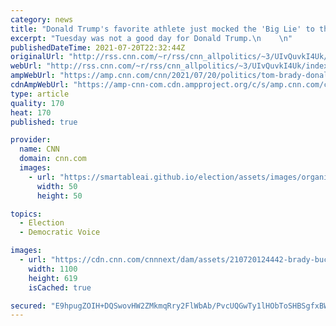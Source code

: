 ```yaml
---
category: news
title: "Donald Trump's favorite athlete just mocked the 'Big Lie' to the man who beat him"
excerpt: "Tuesday was not a good day for Donald Trump.\n    \n"
publishedDateTime: 2021-07-20T22:32:44Z
originalUrl: "http://rss.cnn.com/~r/rss/cnn_allpolitics/~3/UIvQuvkI4Uk/index.html"
webUrl: "http://rss.cnn.com/~r/rss/cnn_allpolitics/~3/UIvQuvkI4Uk/index.html"
ampWebUrl: "https://amp.cnn.com/cnn/2021/07/20/politics/tom-brady-donald-trump-big-lie-joe-biden/index.html"
cdnAmpWebUrl: "https://amp-cnn-com.cdn.ampproject.org/c/s/amp.cnn.com/cnn/2021/07/20/politics/tom-brady-donald-trump-big-lie-joe-biden/index.html"
type: article
quality: 170
heat: 170
published: true

provider:
  name: CNN
  domain: cnn.com
  images:
    - url: "https://smartableai.github.io/election/assets/images/organizations/cnn.com-50x50.jpg"
      width: 50
      height: 50

topics:
  - Election
  - Democratic Voice

images:
  - url: "https://cdn.cnn.com/cnnnext/dam/assets/210720124442-brady-buccaneers-white-hous-0720-super-tease.jpg"
    width: 1100
    height: 619
    isCached: true

secured: "E9hpugZOIH+DQSwovHW2ZMkmqRry2FlWbAb/PvcUQGwTy1lHObToSHBSgfxBWXuNa1IEJUUUhwzh7h7JzhsqkBzFSZF167Gp/LuMJipDREPB4RyG8qCBd6I3AZ4TpvoWm2BlWSj5W1ZcEBLEeRuuQ/GNV1KNCS4FusTxBoNVqgI4uV+NJlRMNlgMmSdL1La/A9B26hpFlMb/vImh7Q+drXQZ3wwfxWJmcSqM10IrxnKCLJjxShQupnkrnDccQAUEINPPqW1EQEfDBo/oT6WcYKBLjmKq2WVXABbCNF+aknSj+hFXQNb5v2TeFZRNKZpI479XwZUoGReIagu+fzMJZH3S8WMTfQVpDPAto6l7BEU=;cejc0ldwTCeYnPbfcMcV9w=="
---
```


